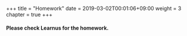 +++
title = "Homework"
date = 2019-03-02T00:01:06+09:00
weight = 3
chapter = true
+++

#### Please check Learnus for the homework.
